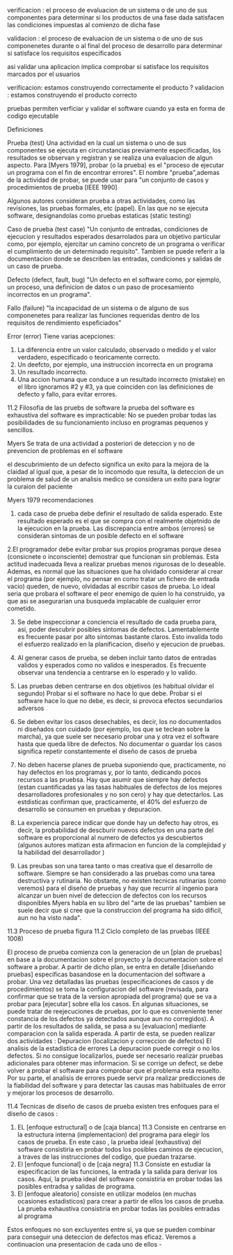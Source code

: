 verificacion : 
el proceso de evaluacion de un sistema o de uno de sus componentes para determinar si los productos de una fase dada
satisfacen las condiciones impuestas al comienzo de dicha fase 

validacion :
el proceso de evaluacion de un sistema o de uno de sus componenetes durante o al final del proceso de desarrollo para determinar si satisface los requisitos especificados 

asi validar una aplicacion implica comprobar si satisface los requisitos marcados por el usuarios

verificacion: estamos construyendo correctamente el producto ? 
validacion : estamos construyendo el producto correcto 

pruebas permiten verficiar y validar el software cuando ya esta en forma de codigo ejecutable 

Definiciones

Prueba (test) 
Una actividad en la cual un sistema o uno de sus componentes se ejecuta en circunstancias previamente especificadas, los resultados se observan y registran y se realiza una evaluacion de algun aspecto. Para [Myers 1979], probar (o la prueba) es el "proceso de ejecutar un programa con el fin de encontrar errores". El nombre "prueba",ademas de la actividad de probar, se puede usar para "un conjunto de casos y procedimientos de prueba [IEEE 1990]

Algunos autores consideran prueba a otras actividades, como las revisiones, las pruebas formales, etc (papel). En las que no se ejecuta software, designandolas como pruebas estaticas (static testing)

Caso de prueba (test case)
"Un conjunto de entradas, condiciones de ejecucion y resultados esperados desarrolados para un objetivo particular como, por ejemplo, ejercitar un camino concreto de un programa o verificar el cumplimiento de un determinado requisito". Tambien se puede referir a la documentacion donde se describen las entradas, condiciones y salidas de un caso de prueba. 

Defecto (defect, fault, bug)
"Un defecto en el software como, por ejemplo, un proceso, una definicion de datos o un paso de procesamiento incorrectos en un programa".

Fallo (failure)
"la incapacidad de un sistema o de alguno de sus componenetes para realizar las funciones requeridas dentro de los requisitos de rendimiento espeficiados"

Error (error) Tiene varias acepciones:
1. La diferencia entre un valor calculado, observado o medido y el valor verdadero, especificado o teoricamente correcto. 
2. Un deefcto, por ejemplo, una instruccion incorrecta en un programa
3. Un resultado incorrecto.
4. Una accion humana que conduce a un resultado incorrecto (mistake)
en el libro ignoramos #2 y #3, ya que coinciden con las definiciones de defecto y fallo, para evitar errores.

11.2 Filosofia de las pruebs de software
la prueba del software es exhaustiva del software es impracticable: No se pueden probar todas las posibilidades de su funcionamiento incluso en programas pequenos y sencillos.

Myers Se trata de una actividad a posteriori de deteccion y no de prevencion de problemas en el software

el descubrimiento de un defecto significa un exito para la mejora de la claidad al igual que, a pesar de lo incomodo que resulta, la deteccion de un problema de salud de un analisis medico se considera un exito para lograr la curaion del paciente 

Myers 1979 recomendaciones
1. cada caso de prueba debe definir el resultado de salida esperado. Este resultado esperado es el que se compra con el realmente objetnido de la ejecucion en la prueba. Las discrepancia entre ambos (errores) se consideran sintomas de un posible defecto en el software

2.El programador debe evitar probar sus propios programas porque desea (consicnete o inconsciente) demostrar que funcionan sin problemas. Esta actitud inadecuada lleva a realizar pruebas menos rigurosas de lo deseable. Ademas, es normal que las situaciones que ha olvidado considerar al crear el programa (por ejemplo, no pensar en como tratar un fichero de entrada vacio) queden, de nuevo, olvidadas al escribir casos de prueba. Lo ideal seria que probara el software el peor enemigo de quien lo ha construido, ya que asi se asegurarian una busqueda implacable de cualquier error cometido.

3. Se debe inspeccionar a conciencia el resultado de cada prueba para, asi, poder descubrir posibles sintomas de defectos. Lamentablemente es frecuente pasar por alto sintomas bastante claros. Esto invalida todo el esfuerzo realizado en la planificacion, diseño y ejecucion de pruebas. 

4. Al generar casos de prueba, se deben incluir tanto datos de entradas validos y esperados como no validos e inesperados. Es frecuente observar una tendencia a centrarse en lo esperado y lo valido.

5. Las pruebas deben centrarse en dos objetivos (es habitual olvidar el segundo)
    Probar si el software no hace lo que debe. 
    Probar si el software hace lo que no debe, es decir, si provoca efectos secundarios adversos 

6. Se deben evitar los casos desechables, es decir, los no documentados ni diseñados con cuidado (por ejemplo, los que se teclean sobre la marcha), ya que suele ser necesario probar una y otra vez el software hasta que queda libre de defectos. No documentar o guardar los casos significa repetir constantemente el diseño de casos de prueba

7. No deben hacerse planes de prueba suponiendo que, practicamente, no hay defectos en los programas y, por lo tanto, dedicando pocos recursos a las pruebsa. Hay que asumir que siempre hay defectos (estan cuantificadas ya las tasas habituales de defectos de los mejores desarrolladores profesionales y no son cero) y hay que detectarlos. Las estdisticas confirman que, practicamente, el 40% del esfuerzo de desarrollo se consumen en pruebas y depuracion.

8. La experiencia parece indicar que donde hay un defecto hay otros, es decir, la probabilidad de descburir nuevos defectos en una parte del software es proporcional al numero de defectos ya descubiertos (algunos autores matizan esta afirmacion en funcion de la complejidad y la habilidad del desarrollador )

9. Las preubas son una tarea tanto o mas creativa que el desarrollo de software. Siempre se han considerado a las pruebas como una tarea destructiva y rutinaria. No obstante, no existen tecnicas rutinarias (como veremos) para el diseño de pruebas y hay que recurrir al ingenio para alcanzar un buen nivel de deteccion de defectos con los recursos disponibles Myers habla en su libro del "arte de las pruebas" tambien se suele decir que si cree que la construccion del programa ha sido dificil, aun no ha visto nada". 

11.3
Proceso de prueba
figura 11.2 Ciclo completo de las pruebas (IEEE 1008)

El proceso de prueba comienza con la generacion de un [plan de pruebas] en base a la documentacion sobre el proyecto y la documentacion sobre el software a probar. A partir de dicho plan, se entra en detalle [diseñando pruebas] especificas basandose en la documentacion del software a probar. Una vez detalladas las pruebas (especificaciones de casos y de procedimientos) se toma la configuracion del software (revisada, para confirmar que se trata de la version apropiada del programa) que se va a probar para [ejecutar] sobre ella los casos. En algunas situaciones, se puede tratar de reejecuciones de pruebas, por lo que es conveniente tener constancia de los defectos ya detectados aunque aun no corregidos). A partir de los resultados de salida, se pasa a su [evaluacion] mediante comparacion con la salida esperada. A partir de esta, se pueden realizar dos actividades :
    Depuracion (localizacion y correccion de defectos)
    El analisis de la estadistica de errores 
La depuracion puede corregir o no los defectos. Si no consigue localizarlos, puede ser necesario realizar pruebas adicionales para obtener mas informacion. Si se corrige un defect, se debe volver a probar el software para comprobar que el problema esta resuelto. 
Por su parte, el analisis de errores puede servir pra realizar predicciones de la fiabilidad del software y para detectar las causas mas habiituales de error y mejorar los procesos de desarrollo. 

11.4 Tecnicas de diseño de casos de prueba 
existen tres enfoques para el diseño de casos : 
1. EL [enfoque estructural] o de [caja blanca] 11.3 Consiste en centrarse en la estructura interna (implementacion) del programa para elegir los casos de prueba. En este caso , la prueba ideal (exhaustiva) del software consistiria en probar todos los posibles caminos de ejecucion, a traves de las instrucciones del codigo, que puedan trazarse. 
2. El [enfoque funcional] o de [caja negra] 11.3 Consiste en estudiar la especificacion de las funciones, la entrada y la salida para derivar los casos. Aqui, la prueba ideal del software consistiria en probar todas las posibles entradsa y salidas de programa. 
3. El [enfoque aleatorio] consiste en utilizar modelos (en muchas ocasiones estadisticos) para crear a partir de ellos los casos de prueba. La prueba exhaustiva consistiria en probar todas las posibles entradas al programa 

Estos enfoques no son excluyentes entre si, ya que se pueden combinar para conseguir  una deteccion de defectos mas eficaz. Veremos a continuacion una presentacion de cada uno de ellos -